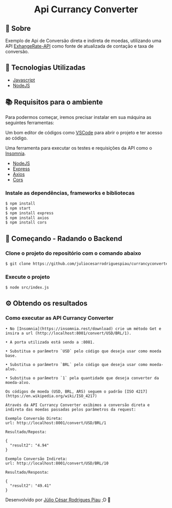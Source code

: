 <h1 align="center">Api Currancy Converter</h1>

## 📝 **Sobre**
Exemplo de Api de Conversão direta e indireta de moedas, utilizando uma API [ExhangeRate-API](https://www.exchangerate-api.com/docs/overview) como fonte de atualizada de contação e taxa de conversão.

## 🔨 **Tecnologias Utilizadas**

- [Javascript](https://www.javascript.com/)
- [NodeJS](https://nodejs.org/en/)

## 📚 **Requisitos para o ambiente**
Para podermos começar, iremos precisar instalar em sua máquina as seguintes ferramentas:

Um bom editor de códigos como [VSCode](https://code.visualstudio.com/) para abrir o projeto e ter acesso ao código.

Uma ferramenta para executar os testes e requisições da API como o [Insomnia](https://insomnia.rest/download). 

- [NodeJS](https://nodejs.org/en/)
- [Express](https://expressjs.com/pt-br/)
- [Axios](https://www.npmjs.com/package/axios)
- [Cors](https://www.npmjs.com/package/cors)

### Instale as dependências, frameworks e bibliotecas
```sh
$ npm install
$ npm start
$ npm install express
$ npm install axios
$ npm install cors
```

## 🚀 **Começando - Radando o Backend**

### Clone o projeto do repositório com o comando abaixo
```sh
$ git clone https://github.com/juliocesarrodriguespiau/currancyconverter
```

### Execute o projeto
```sh
$ node src/index.js
```

## ⚙️ **Obtendo os resultados**

### Como executar as API Currancy Converter
```
• No [Insomnia](https://insomnia.rest/download) crie um método Get e insira a url (http://localhost:8001/convert/USD/BRL/1).

• A porta utilizada está sendo a :8081.

• Substitua o parâmetro `USD` pelo código que deseja usar como moeda base.

• Substitua o parâmetro `BRL` pelo código que deseja usar como moeda-alvo.

• Substitua o parâmetro `1` pela quantidade que deseja converter da moeda-alvo.

Os códigos de moeda (USD, BRL, ARS) seguem o padrão [ISO 4217](https://en.wikipedia.org/wiki/ISO_4217)

Através da API Currancy Converter exibimos a conversão direta e indireta das moedas passadas pelos parâmetros da request:

Exemplo Conversão Direta:
url: http://localhost:8001/convert/USD/BRL/1

Resultado/Reposta:

{
  "result2": "4.94"
}

Exemplo Conversão Indireta:
url: http://localhost:8001/convert/USD/BRL/10

Resultado/Resposta:

{
  "result2": "49.41"
}
```

Desenvolvido por [Júlio César Rodrigues Piau](https://github.com/juliocesarrodriguespiau/) ;D 🚀